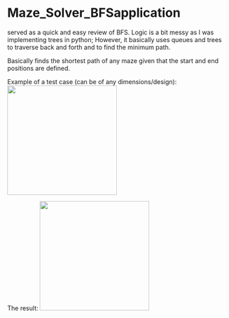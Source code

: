 # Maze_Solver_BFSapplication
served as a quick and easy review of BFS. Logic is a bit messy as I was implementing trees in python; However, it basically uses queues and trees to traverse back and forth and to find the minimum path.

Basically finds the shortest path of any maze given that the start and end positions are defined.


Example of a test case (can be of any dimensions/design):
<img src = "https://github.com/yvielcastillejos/Maze_Solver_BFSapplication/blob/master/Screen%20Shot%202020-10-15%20at%203.29.13%20AM.png" height = "250" width = "250">

The result:
<img src = "https://github.com/yvielcastillejos/Maze_Solver_BFSapplication/blob/master/Screen%20Shot%202020-10-15%20at%203.48.53%20AM.png" height = "250" width = "250">
